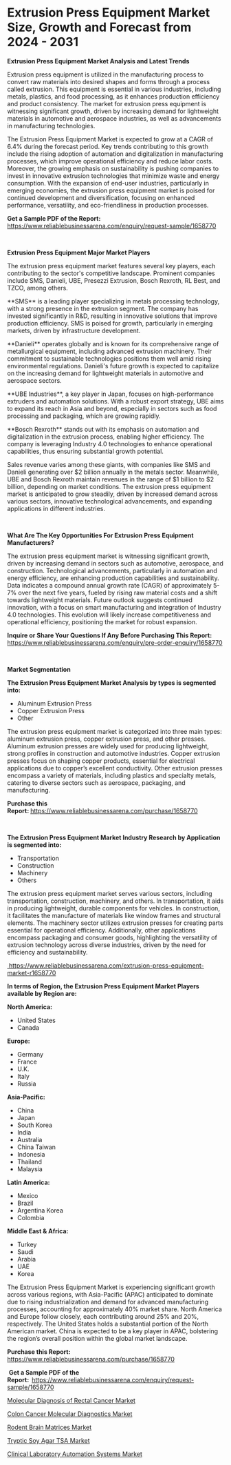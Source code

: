 <p><h1>Extrusion Press Equipment Market Size, Growth and Forecast from 2024 - 2031</h1></p><p><strong>Extrusion Press Equipment Market Analysis and Latest Trends</strong></p>
<p><p>Extrusion press equipment is utilized in the manufacturing process to convert raw materials into desired shapes and forms through a process called extrusion. This equipment is essential in various industries, including metals, plastics, and food processing, as it enhances production efficiency and product consistency. The market for extrusion press equipment is witnessing significant growth, driven by increasing demand for lightweight materials in automotive and aerospace industries, as well as advancements in manufacturing technologies.</p><p>The Extrusion Press Equipment Market is expected to grow at a CAGR of 6.4% during the forecast period. Key trends contributing to this growth include the rising adoption of automation and digitalization in manufacturing processes, which improve operational efficiency and reduce labor costs. Moreover, the growing emphasis on sustainability is pushing companies to invest in innovative extrusion technologies that minimize waste and energy consumption. With the expansion of end-user industries, particularly in emerging economies, the extrusion press equipment market is poised for continued development and diversification, focusing on enhanced performance, versatility, and eco-friendliness in production processes.</p></p>
<p><strong>Get a Sample PDF of the Report:&nbsp;</strong> <a href="https://www.reliablebusinessarena.com/enquiry/request-sample/1658770?utm_campaign=1294&utm_medium=2&utm_source=Github&utm_content=ia&utm_term=28092024&utm_id=extrusion-press-equipment">https://www.reliablebusinessarena.com/enquiry/request-sample/1658770</a></p>
<p>&nbsp;</p>
<p><strong>Extrusion Press Equipment Major Market Players</strong></p>
<p><p>The extrusion press equipment market features several key players, each contributing to the sector's competitive landscape. Prominent companies include SMS, Danieli, UBE, Presezzi Extrusion, Bosch Rexroth, RL Best, and TZCO, among others.</p><p>**SMS** is a leading player specializing in metals processing technology, with a strong presence in the extrusion segment. The company has invested significantly in R&D, resulting in innovative solutions that improve production efficiency. SMS is poised for growth, particularly in emerging markets, driven by infrastructure development.</p><p>**Danieli** operates globally and is known for its comprehensive range of metallurgical equipment, including advanced extrusion machinery. Their commitment to sustainable technologies positions them well amid rising environmental regulations. Danieli's future growth is expected to capitalize on the increasing demand for lightweight materials in automotive and aerospace sectors.</p><p>**UBE Industries**, a key player in Japan, focuses on high-performance extruders and automation solutions. With a robust export strategy, UBE aims to expand its reach in Asia and beyond, especially in sectors such as food processing and packaging, which are growing rapidly.</p><p>**Bosch Rexroth** stands out with its emphasis on automation and digitalization in the extrusion process, enabling higher efficiency. The company is leveraging Industry 4.0 technologies to enhance operational capabilities, thus ensuring substantial growth potential.</p><p>Sales revenue varies among these giants, with companies like SMS and Danieli generating over $2 billion annually in the metals sector. Meanwhile, UBE and Bosch Rexroth maintain revenues in the range of $1 billion to $2 billion, depending on market conditions. The extrusion press equipment market is anticipated to grow steadily, driven by increased demand across various sectors, innovative technological advancements, and expanding applications in different industries.</p></p>
<p>&nbsp;</p>
<p><strong>What Are The Key Opportunities For Extrusion Press Equipment Manufacturers?</strong></p>
<p><p>The extrusion press equipment market is witnessing significant growth, driven by increasing demand in sectors such as automotive, aerospace, and construction. Technological advancements, particularly in automation and energy efficiency, are enhancing production capabilities and sustainability. Data indicates a compound annual growth rate (CAGR) of approximately 5-7% over the next five years, fueled by rising raw material costs and a shift towards lightweight materials. Future outlook suggests continued innovation, with a focus on smart manufacturing and integration of Industry 4.0 technologies. This evolution will likely increase competitiveness and operational efficiency, positioning the market for robust expansion.</p></p>
<p><strong>Inquire or Share Your Questions If Any Before Purchasing This Report:</strong> <a href="https://www.reliablebusinessarena.com/enquiry/pre-order-enquiry/1658770?utm_campaign=1294&utm_medium=2&utm_source=Github&utm_content=ia&utm_term=28092024&utm_id=extrusion-press-equipment">https://www.reliablebusinessarena.com/enquiry/pre-order-enquiry/1658770</a></p>
<p>&nbsp;</p>
<p><strong>Market Segmentation</strong></p>
<p><strong>The Extrusion Press Equipment Market Analysis by types is segmented into:</strong></p>
<p><ul><li>Aluminum Extrusion Press</li><li>Copper Extrusion Press</li><li>Other</li></ul></p>
<p><p>The extrusion press equipment market is categorized into three main types: aluminum extrusion press, copper extrusion press, and other presses. Aluminum extrusion presses are widely used for producing lightweight, strong profiles in construction and automotive industries. Copper extrusion presses focus on shaping copper products, essential for electrical applications due to copper’s excellent conductivity. Other extrusion presses encompass a variety of materials, including plastics and specialty metals, catering to diverse sectors such as aerospace, packaging, and manufacturing.</p></p>
<p><strong>Purchase this Report:&nbsp;</strong><a href="https://www.reliablebusinessarena.com/purchase/1658770?utm_campaign=1294&utm_medium=2&utm_source=Github&utm_content=ia&utm_term=28092024&utm_id=extrusion-press-equipment">https://www.reliablebusinessarena.com/purchase/1658770</a></p>
<p>&nbsp;</p>
<p><strong>The Extrusion Press Equipment Market Industry Research by Application is segmented into:</strong></p>
<p><ul><li>Transportation</li><li>Construction</li><li>Machinery</li><li>Others</li></ul></p>
<p><p>The extrusion press equipment market serves various sectors, including transportation, construction, machinery, and others. In transportation, it aids in producing lightweight, durable components for vehicles. In construction, it facilitates the manufacture of materials like window frames and structural elements. The machinery sector utilizes extrusion presses for creating parts essential for operational efficiency. Additionally, other applications encompass packaging and consumer goods, highlighting the versatility of extrusion technology across diverse industries, driven by the need for efficiency and sustainability.</p></p>
<p><a href="https://www.reliablebusinessarena.com/extrusion-press-equipment-market-r1658770?utm_campaign=1294&utm_medium=2&utm_source=Github&utm_content=ia&utm_term=28092024&utm_id=extrusion-press-equipment">&nbsp;https://www.reliablebusinessarena.com/extrusion-press-equipment-market-r1658770</a></p>
<p><strong>In terms of Region, the Extrusion Press Equipment Market Players available by Region are:</strong></p>
<p>
    <p> <strong> North America: </strong>
        <ul>
            <li>United States</li>
            <li>Canada</li>
        </ul>
        </p> 
    <p> <strong> Europe: </strong>
        <ul>
            <li>Germany</li>
            <li>France</li>
            <li>U.K.</li>
            <li>Italy</li>
            <li>Russia</li>
        </ul>
        </p> 
    <p> <strong> Asia-Pacific: </strong>
        <ul>
            <li>China</li>
            <li>Japan</li>
            <li>South Korea</li>
            <li>India</li>
            <li>Australia</li>
            <li>China Taiwan</li>
            <li>Indonesia</li>
            <li>Thailand</li>
            <li>Malaysia</li>
        </ul>
        </p> 
    <p> <strong> Latin America: </strong>
        <ul>
            <li>Mexico</li>
            <li>Brazil</li>
            <li>Argentina Korea</li>
            <li>Colombia</li>
        </ul>
        </p> 
    <p> <strong> Middle East & Africa: </strong>
        <ul>
            <li>Turkey</li>
            <li>Saudi</li>
            <li>Arabia</li>
            <li>UAE</li>
            <li>Korea</li>
        </ul>
    </p>
    </p>
<p><p>The Extrusion Press Equipment Market is experiencing significant growth across various regions, with Asia-Pacific (APAC) anticipated to dominate due to rising industrialization and demand for advanced manufacturing processes, accounting for approximately 40% market share. North America and Europe follow closely, each contributing around 25% and 20%, respectively. The United States holds a substantial portion of the North American market. China is expected to be a key player in APAC, bolstering the region’s overall position within the global market landscape.</p></p>
<p><strong>Purchase this Report: </strong><a href="https://www.reliablebusinessarena.com/purchase/1658770?utm_campaign=1294&utm_medium=2&utm_source=Github&utm_content=ia&utm_term=28092024&utm_id=extrusion-press-equipment">https://www.reliablebusinessarena.com/purchase/1658770</a></p>
<p>&nbsp;<strong>Get a Sample PDF of the Report:&nbsp;&nbsp;</strong><a href="https://www.reliablebusinessarena.com/enquiry/request-sample/1658770?utm_campaign=1294&utm_medium=2&utm_source=Github&utm_content=ia&utm_term=28092024&utm_id=extrusion-press-equipment">https://www.reliablebusinessarena.com/enquiry/request-sample/1658770</a></p>
<p><strong></strong></p>
<p><p><a href="https://issuu.com/reportprime-2/docs/molecular-diagnosis-of-rectal-cance_2f7ca9973dee29?utm_campaign=1294&utm_medium=2&utm_source=Github&utm_content=ia&utm_term=28092024&utm_id=extrusion-press-equipment">Molecular Diagnosis of Rectal Cancer Market</a></p><p><a href="https://issuu.com/reportprime-2/docs/colon-cancer-molecular-diagnostics-_d6f3a9dfd5a8be?utm_campaign=1294&utm_medium=2&utm_source=Github&utm_content=ia&utm_term=28092024&utm_id=extrusion-press-equipment">Colon Cancer Molecular Diagnostics Market</a></p><p><a href="https://www.linkedin.com/pulse/global-rodent-brain-matrices-industry-analysis-report-market-byqhe?trackingId=UBWPKQgUQXGRvT0KX28SGw%3D%3D&utm_campaign=1294&utm_medium=2&utm_source=Github&utm_content=ia&utm_term=28092024&utm_id=extrusion-press-equipment">Rodent Brain Matrices Market</a></p><p><a href="https://www.linkedin.com/pulse/tryptic-soy-agar-tsa-market-share-new-trends-analysis-its-type-rdd5e?utm_campaign=1294&utm_medium=2&utm_source=Github&utm_content=ia&utm_term=28092024&utm_id=extrusion-press-equipment">Tryptic Soy Agar TSA Market</a></p><p><a href="https://www.linkedin.com/pulse/what-factors-influence-clinical-laboratory-automation-systems-dsime?trackingId=ogn9ub8mRBWXIpzGV4%2FJBA%3D%3D&utm_campaign=1294&utm_medium=2&utm_source=Github&utm_content=ia&utm_term=28092024&utm_id=extrusion-press-equipment">Clinical Laboratory Automation Systems Market</a></p></p>